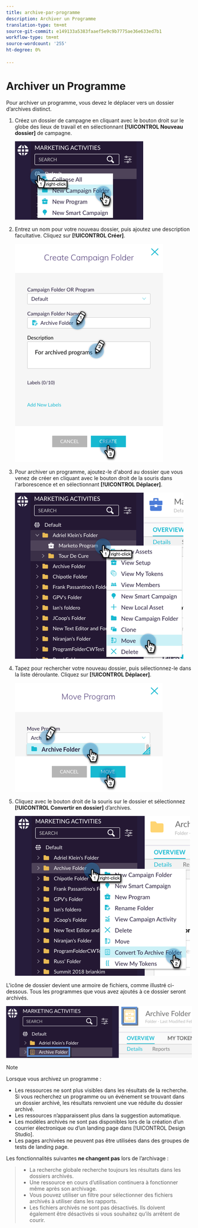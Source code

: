```yaml
---
title: archive-par-programme
description: Archiver un Programme
translation-type: tm+mt
source-git-commit: e149133a5383faaef5e9c9b7775ae36e633ed7b1
workflow-type: tm+mt
source-wordcount: '255'
ht-degree: 0%

---
```



# Archiver un Programme

Pour archiver un programme, vous devez le déplacer vers un dossier d’archives distinct.

1. Créez un dossier de campagne en cliquant avec le bouton droit sur le globe des lieux de travail et en sélectionnant **[!UICONTROL Nouveau dossier]** de campagne.

   ![Image un](/help/sky/assets/programs/archive-a-program/archive-a-program-1.png)

1. Entrez un nom pour votre nouveau dossier, puis ajoutez une description facultative. Cliquez sur **[!UICONTROL Créer]**.

   ![Image 2](/help/sky/assets/programs/archive-a-program/archive-a-program-2.png)

1. Pour archiver un programme, ajoutez-le d&#39;abord au dossier que vous venez de créer en cliquant avec le bouton droit de la souris dans l&#39;arborescence et en sélectionnant **[!UICONTROL Déplacer]**.

   ![Image trois](/help/sky/assets/programs/archive-a-program/archive-a-program-3.png)

1. Tapez pour rechercher votre nouveau dossier, puis sélectionnez-le dans la liste déroulante. Cliquez sur **[!UICONTROL Déplacer]**.

   ![Image 4](/help/sky/assets/programs/archive-a-program/archive-a-program-4.png)

1. Cliquez avec le bouton droit de la souris sur le dossier et sélectionnez **[!UICONTROL Convertir en dossier]** d’archives.

   ![Image 5](/help/sky/assets/programs/archive-a-program/archive-a-program-5.png)

L&#39;icône de dossier devient une armoire de fichiers, comme illustré ci-dessous. Tous les programmes que vous avez ajoutés à ce dossier seront archivés.

![Image six](/help/sky/assets/programs/archive-a-program/archive-a-program-6.png)

>[!NOTE]
>
>Lorsque vous archivez un programme :
>
>* Les ressources ne sont plus visibles dans les résultats de la recherche. Si vous recherchez un programme ou un événement se trouvant dans un dossier archivé, les résultats renvoient une vue réduite du dossier archivé.
>* Les ressources n’apparaissent plus dans la suggestion automatique.
>* Les modèles archivés ne sont pas disponibles lors de la création d’un courrier électronique ou d’un landing page dans [!UICONTROL Design Studio].
>* Les pages archivées ne peuvent pas être utilisées dans des groupes de tests de landing page.

>
>
Les fonctionnalités suivantes **ne changent pas** lors de l’archivage :
>
>* La recherche globale recherche toujours les résultats dans les dossiers archivés.
>* Une ressource en cours d’utilisation continuera à fonctionner même après son archivage.
>* Vous pouvez utiliser un filtre pour sélectionner des fichiers archivés à utiliser dans les rapports.
>* Les fichiers archivés ne sont pas désactivés. Ils doivent également être désactivés si vous souhaitez qu’ils arrêtent de courir.


